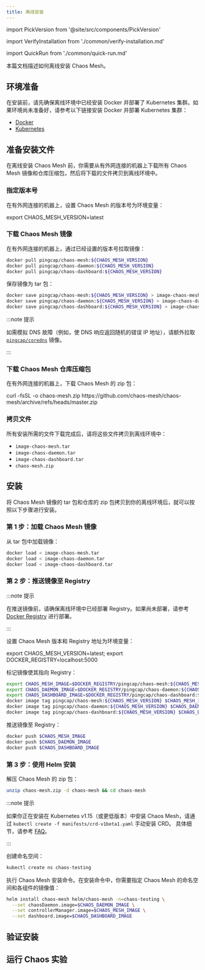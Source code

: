 ```yaml
---
title: 离线安装
---
```


import PickVersion from '@site/src/components/PickVersion'

import VerifyInstallation from './common/verify-installation.md'

import QuickRun from './common/quick-run.md'

本篇文档描述如何离线安装 Chaos Mesh。

## 环境准备

在安装前，请先确保离线环境中已经安装 Docker 并部署了 Kubernetes 集群。如果环境尚未准备好，请参考以下链接安装 Docker 并部署 Kubernetes 集群：

- [Docker](https://www.docker.com/get-started)
- [Kubernetes](https://kubernetes.io/docs/setup/)

## 准备安装文件

在离线安装 Chaos Mesh 前，你需要从有外网连接的机器上下载所有 Chaos Mesh 镜像和仓库压缩包，然后将下载的文件拷贝到离线环境中。

### 指定版本号

在有外网连接的机器上，设置 Chaos Mesh 的版本号为环境变量：

<PickVersion>
export CHAOS_MESH_VERSION=latest
</PickVersion>

### 下载 Chaos Mesh 镜像

在有外网连接的机器上，通过已经设置的版本号拉取镜像：

```bash
docker pull pingcap/chaos-mesh:${CHAOS_MESH_VERSION}
docker pull pingcap/chaos-daemon:${CHAOS_MESH_VERSION}
docker pull pingcap/chaos-dashboard:${CHAOS_MESH_VERSION}
```

保存镜像为 tar 包：

```bash
docker save pingcap/chaos-mesh:${CHAOS_MESH_VERSION} > image-chaos-mesh.tar
docker save pingcap/chaos-daemon:${CHAOS_MESH_VERSION} > image-chaos-daemon.tar
docker save pingcap/chaos-dashboard:${CHAOS_MESH_VERSION} > image-chaos-dashboard.tar
```

:::note 提示

如需模拟 DNS 故障（例如，使 DNS 响应返回随机的错误 IP 地址），请额外拉取 [`pingcap/coredns`](https://hub.docker.com/r/pingcap/coredns) 镜像。

:::

### 下载 Chaos Mesh 仓库压缩包

在有外网连接的机器上，下载 Chaos Mesh 的 zip 包：

<PickVersion isArchive replaced="refs/heads/master">
curl -fsSL -o chaos-mesh.zip https://github.com/chaos-mesh/chaos-mesh/archive/refs/heads/master.zip
</PickVersion>

### 拷贝文件

所有安装所需的文件下载完成后，请将这些文件拷贝到离线环境中：

- `image-chaos-mesh.tar`
- `image-chaos-daemon.tar`
- `image-chaos-dashboard.tar`
- `chaos-mesh.zip`

## 安装

将 Chaos Mesh 镜像的 tar 包和仓库的 zip 包拷贝到你的离线环境后，就可以按照以下步骤进行安装。

### 第 1 步：加载 Chaos Mesh 镜像

从 tar 包中加载镜像：

```bash
docker load < image-chaos-mesh.tar
docker load < image-chaos-daemon.tar
docker load < image-chaos-dashboard.tar
```

### 第 2 步：推送镜像至 Registry

:::note 提示

在推送镜像前，请确保离线环境中已经部署 Registry。如果尚未部署，请参考 [Docker Registry](https://docs.docker.com/registry/) 进行部署。

:::

设置 Chaos Mesh 版本和 Registry 地址为环境变量：

<PickVersion className="language-bash">
export CHAOS_MESH_VERSION=latest;
export DOCKER_REGISTRY=localhost:5000
</PickVersion>

标记镜像使其指向 Registry：

```bash
export CHAOS_MESH_IMAGE=$DOCKER_REGISTRY/pingcap/chaos-mesh:${CHAOS_MESH_VERSION}
export CHAOS_DAEMON_IMAGE=$DOCKER_REGISTRY/pingcap/chaos-daemon:${CHAOS_MESH_VERSION}
export CHAOS_DASHBOARD_IMAGE=$DOCKER_REGISTRY/pingcap/chaos-dashboard:${CHAOS_MESH_VERSION}
docker image tag pingcap/chaos-mesh:${CHAOS_MESH_VERSION} $CHAOS_MESH_IMAGE
docker image tag pingcap/chaos-daemon:${CHAOS_MESH_VERSION} $CHAOS_DAEMON_IMAGE
docker image tag pingcap/chaos-dashboard:${CHAOS_MESH_VERSION} $CHAOS_DASHBOARD_IMAGE
```

推送镜像至 Registry：

```bash
docker push $CHAOS_MESH_IMAGE
docker push $CHAOS_DAEMON_IMAGE
docker push $CHAOS_DASHBOARD_IMAGE
```

### 第 3 步：使用 Helm 安装

解压 Chaos Mesh 的 zip 包：

```bash
unzip chaos-mesh.zip -d chaos-mesh && cd chaos-mesh
```

:::note 提示

如果你正在安装在 Kubernetes v1.15（或更低版本）中安装 Chaos Mesh，请通过 `kubectl create -f manifests/crd-v1beta1.yaml` 手动安装 CRD。 具体细节，请参考 [FAQ](./faqs.md#q-failed-to-install-chaos-mesh-with-message-no-matches-for-kind-customresourcedefinition-in-version-apiextensionsk8siov1)。

:::

创建命名空间：

```bash
kubectl create ns chaos-testing
```

执行 Chaos Mesh 安装命令。在安装命令中，你需要指定 Chaos Mesh 的命名空间和各组件的镜像值：

```bash
helm install chaos-mesh helm/chaos-mesh -n=chaos-testing \
  --set chaosDaemon.image=$CHAOS_DAEMON_IMAGE \
  --set controllerManager.image=$CHAOS_MESH_IMAGE \
  --set dashboard.image=$CHAOS_DASHBOARD_IMAGE
```

## 验证安装

<VerifyInstallation />

## 运行 Chaos 实验

<QuickRun />
